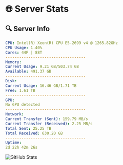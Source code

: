 # 🌐 Server Stats
## 🔍 Server Info
```yaml
CPU: Intel(R) Xeon(R) CPU E5-2699 v4 @ 1265.82GHz
CPU Usage: 1.40%
Cores: 44P | 88T
-----------------------------------
Memory:
Current Usage: 9.21 GB/503.74 GB
Available: 491.37 GB
-----------------------------------
Disk:
Current Usage: 16.46 GB/1.71 TB
Free: 1.61 TB
-----------------------------------
GPU:
No GPU detected
-----------------------------------
Network:
Current Transfer (Sent): 159.79 MB/s
Current Transfer (Received): 2.25 MB/s
Total Sent: 25.25 TB
Total Received: 630.20 GB
-----------------------------------
Uptime:
2d 22h 42m 26s
```
![GitHub Stats](https://img.shields.io/badge/Updated-2025-02-10_21:25:44-blue)